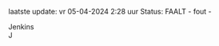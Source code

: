 laatste update: 
vr 05-04-2024  2:28   uur 
Status: FAALT - fout - 
<div class="service R">Jenkins</div><div class="service R">J</div>